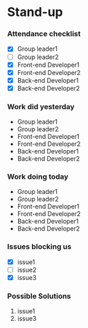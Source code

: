 # Stand-up
### Attendance checklist
- [x] Group leader1
- [ ] Group leader2
- [x] Front-end Developer1
- [x] Front-end Developer2
- [x] Back-end Developer1
- [x] Back-end Developer2
  
### Work did yesterday
- Group leader1
- Group leader2
- Front-end Developer1
- Front-end Developer2
- Back-end Developer1
- Back-end Developer2
  
### Work doing today
- Group leader1
- Group leader2
- Front-end Developer1
- Front-end Developer2
- Back-end Developer1
- Back-end Developer2
  
### Issues blocking us
- [x] issue1
- [ ] issue2
- [x] issue3
  
### Possible Solutions
1. issue1
2. issue3